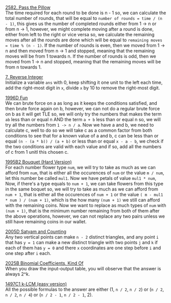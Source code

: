 [2582. Pass the Pillow](https://leetcode.com/problems/pass-the-pillow/description/ "2582. Pass the Pillow") <br>
The time required for each round to be done is n - 1 so, we can calculate the total number of rounds, that will be equal to `number of rounds = time / (n - 1)`, this gives us the number of completed rounds either from 1 -> n or from n -> 1, however, we might complete moving after a round is done, either from left to the right or vice versa so, we calculate the remaining moves after all the rounds are done which will be equal to `remaining moves = time % (n - 1)`. If the number of rounds is even, then we moved from 1 -> n and then moved from n -> 1 and stopped, meaning that the remaining moves will be from 1 towards n. If the number of rounds is odd, then we moved from 1 -> n and stopped, meaning that the remaining moves will be from n towards 1.<br>

[7. Reverse Integer](https://leetcode.com/problems/reverse-integer/description/ "7. Reverse Integer") <br>
Initialize a variable `ans` with 0, keep shifting it one unit to the left each time, add the right-most digit in `x`, divide `x` by 10 to remove the right-most digit.<br>

[1996D Fun](https://codeforces.com/contest/1996/problem/D "1996D Fun") <br>
We can brute force on a as long as it keeps the conditions satisfied, and then brute force again on b, however, we can not do a regular brute force on b as it will get TLE so, we will only try the numbers that makes the term `ab` less than or equal n AND the term `a + b` less than or equal n so, we will try all the numbers from `1 -> n / a`. Now we have a and b, we need to calculate c, well to do so we will take c as a common factor from both conditions to see that for a known value of a and b, c can be less than or equal `(n - (a * b)) / (a + b)` or less than or equal `x - a - b`, we check if the two conditions are valid with each value and if so, add all the numbers of c from 1 unitl this chosen c. <br>

[1995B2 Bouquet (Hard Version)](https://codeforces.com/contest/1995/problem/B2 "1995B2 Bouquet (Hard Version)") <br>
For each number flower type `num`, we will try to take as much as we can afford from `num`, that is either all the occurences of `num` or the value `m / num`, let this number be called `mul1`. Now we have petals of value `mul1 * num`, Now, if there's a type equals to `num + 1`, we can take flowers from this type in the same boquet so, we will try to take as much as we can afford from `num + 1`, that is either all the occurences of `num + 1` or the value `( m - mul1 * num ) / (num + 1)`, which is the how many `(num + 1)` we still can afford with the remaining coins. Now we want to replace as much types of `num` with `(num + 1)`, that is the minimum number remaining from both of them after the above operations, however, we can not replace any two pairs unless we still have remaining coins in our wallet.<br>

[2005D Satyam and Counting](https://codeforces.com/contest/2009/problem/D "2005D Satyam and Counting") <br>
Any two vertical points can make `n - 2` distinct triangles, and any point `i` that has `y = 1` can make a new distinct triangle with two points `j` and `k` if each of them has `y = 0` and there `x` coordinates are one step before `i` and one step after `i` each. <br>

[2025B Binomial Coefficients, Kind Of](https://codeforces.com/contest/2025/problem/B "2025B Binomial Coefficients, Kind Of") <br>
When you draw the input-output table, you will observe that the answer is always 2^k. <br>

[1497C1 k-LCM (easy version)](https://codeforces.com/contest/1497/problem/C1 "1497C1 k-LCM (easy version)") <br>
All the possible formulas to the answer are either (1, `n / 2`, `n / 2`) or (`n / 2`, `n / 2`, `n / 4`) or (`n / 2 - 1`, `n / 2 - 1`, 2). <br>

